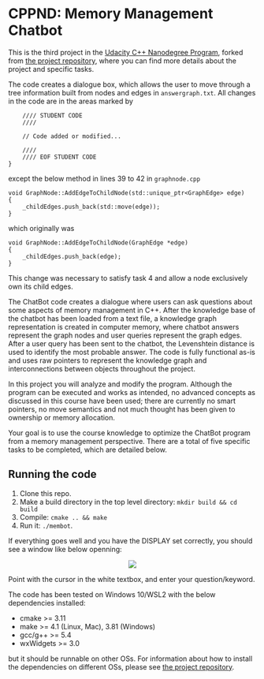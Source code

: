 # CPPND: Memory Management Chatbot

This is the third project in the [Udacity C++ Nanodegree Program](https://www.udacity.com/course/c-plus-plus-nanodegree--nd213), forked from
[the project repository](https://github.com/udacity/CppND-Memory-Management-Chatbot), where you can find more details about the project and specific tasks.

The code creates a dialogue box, which allows the user to move through a tree information built from nodes and edges in `answergraph.txt`. All changes in the code are in the areas marked by

```
    //// STUDENT CODE
    ////

    // Code added or modified...

    ////
    //// EOF STUDENT CODE
}
```

except the below method in lines 39 to 42 in `graphnode.cpp`

```
void GraphNode::AddEdgeToChildNode(std::unique_ptr<GraphEdge> edge)
{
    _childEdges.push_back(std::move(edge));
}
```

which originally was

```
void GraphNode::AddEdgeToChildNode(GraphEdge *edge)
{
    _childEdges.push_back(edge);
}
```

This change was necessary to satisfy task 4 and allow a node exclusively own its child edges.

The ChatBot code creates a dialogue where users can ask questions about some aspects of memory management in C++. After the knowledge base of the chatbot has been loaded from a text file, a knowledge graph representation is created in computer memory, where chatbot answers represent the graph nodes and user queries represent the graph edges. After a user query has been sent to the chatbot, the Levenshtein distance is used to identify the most probable answer. The code is fully functional as-is and uses raw pointers to represent the knowledge graph and interconnections between objects throughout the project.

In this project you will analyze and modify the program. Although the program can be executed and works as intended, no advanced concepts as discussed in this course have been used; there are currently no smart pointers, no move semantics and not much thought has been given to ownership or memory allocation.

Your goal is to use the course knowledge to optimize the ChatBot program from a memory management perspective. There are a total of five specific tasks to be completed, which are detailed below.

## Running the code

1. Clone this repo.
2. Make a build directory in the top level directory: `mkdir build && cd build`
3. Compile: `cmake .. && make`
4. Run it: `./membot`.

If everything goes well and you have the DISPLAY set correctly, you should see a window like below openning:

<p style="text-align:center;"><img src="images/chatbot_demo.png" style="max-width:20%;"></p>

Point with the cursor in the white textbox, and enter your question/keyword. 

The code has been tested on Windows 10/WSL2 with the below dependencies installed:

* cmake >= 3.11
* make >= 4.1 (Linux, Mac), 3.81 (Windows)
* gcc/g++ >= 5.4
* wxWidgets >= 3.0

but it should be runnable on other OSs. For information about how to install the dependencies on different OSs, please see
[the project repository](https://github.com/udacity/CppND-Memory-Management-Chatbot).
